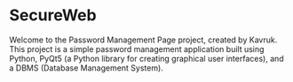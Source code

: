 # SecureWeb
Welcome to the Password Management Page project, created by Kavruk. This project is a simple password management application built using Python, PyQt5 (a Python library for creating graphical user interfaces), and a DBMS (Database Management System).
